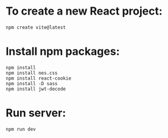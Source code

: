 # To create a new React project:

    npm create vite@latest

# Install npm packages:
    npm install
    npm install nes.css
    npm install react-cookie
    npm install -D sass
    npm install jwt-decode

# Run server:

    npm run dev
